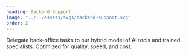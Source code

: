 ```yaml
---
heading: Backend Support
image: "../../assets/svgs/backend-support.svg"
order: 2
---
```


Delegate back-office tasks to our hybrid model of AI tools and trained specialists. Optimized for quality, speed, and cost.
